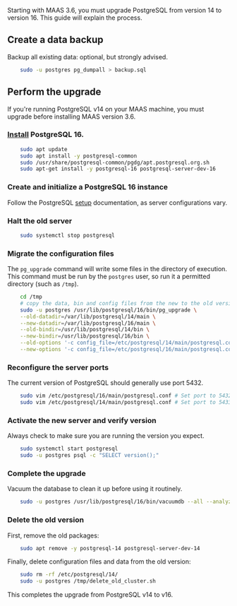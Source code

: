 Starting with MAAS 3.6, you must upgrade PostgreSQL from version 14 to version 16.  This guide will explain the process.

## Create a data backup

Backup all existing data: optional, but strongly advised.

```bash
    sudo -u postgres pg_dumpall > backup.sql
```

## Perform the upgrade

If you're running PostgreSQL v14 on  your MAAS machine, you must upgrade before installing MAAS version 3.6.

### [Install](https://www.postgresql.org/download/linux/ubuntu/) PostgreSQL 16.

```bash
    sudo apt update
    sudo apt install -y postgresql-common
    sudo /usr/share/postgresql-common/pgdg/apt.postgresql.org.sh
    sudo apt-get install -y postgresql-16 postgresql-server-dev-16
```

### Create and initialize a PostgreSQL 16 instance

Follow the PostgreSQL [setup](https://www.postgresql.org/docs/16/runtime.html) documentation, as server configurations vary.

### Halt the old server

```bash
    sudo systemctl stop postgresql
```

### Migrate the configuration files

The `pg_upgrade` command will write some files in the directory of execution. This command must be run by the `postgres` user, so run it a permitted directory (such as `/tmp`).

```bash
    cd /tmp
    # copy the data, bin and config files from the new to the old version
    sudo -u postgres /usr/lib/postgresql/16/bin/pg_upgrade \
    --old-datadir=/var/lib/postgresql/14/main \
    --new-datadir=/var/lib/postgresql/16/main \
    --old-bindir=/usr/lib/postgresql/14/bin \
    --new-bindir=/usr/lib/postgresql/16/bin \
    --old-options '-c config_file=/etc/postgresql/14/main/postgresql.conf' \
    --new-options '-c config_file=/etc/postgresql/16/main/postgresql.conf'
```

### Reconfigure the server ports

The current version of PostgreSQL should generally use port 5432.

```bash
    sudo vim /etc/postgresql/16/main/postgresql.conf # Set port to 5432
    sudo vim /etc/postgresql/14/main/postgresql.conf # Set port to 5433
```

### Activate the new server and verify version

Always check to make sure you are running the version you expect.

```bash
    sudo systemctl start postgresql
    sudo -u postgres psql -c "SELECT version();"
```

### Complete the upgrade

Vacuum the database to clean it up before using it routinely.

```bash
    sudo -u postgres /usr/lib/postgresql/16/bin/vacuumdb --all --analyze-in-stages
````

### Delete the old version

First, remove the old packages:

```bash
    sudo apt remove -y postgresql-14 postgresql-server-dev-14
```

Finally, delete configuration files and data from the old version:

```bash
    sudo rm -rf /etc/postgresql/14/
    sudo -u postgres /tmp/delete_old_cluster.sh
```

This completes the upgrade from PostgreSQL v14 to v16.
